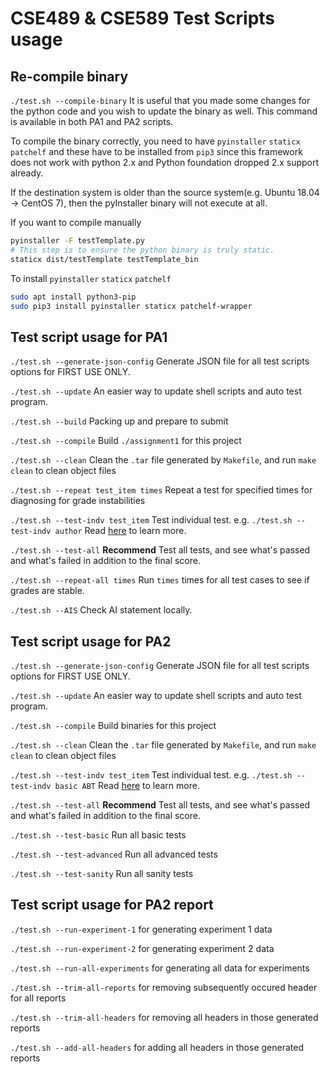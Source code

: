 # CSE489 & CSE589 Test Scripts usage

## Re-compile binary

`./test.sh --compile-binary` It is useful that you made some changes for the python code and you wish to update the binary as well. This command is available in both PA1 and PA2 scripts.

To compile the binary correctly, you need to have `pyinstaller` `staticx` `patchelf` and these have to be installed from `pip3` since this framework does not work with python 2.x and Python foundation dropped 2.x support already.

If the destination system is older than the source system(e.g. Ubuntu 18.04 -> CentOS 7), then the pyInstaller binary will not execute at all.

If you want to compile manually

```bash
pyinstaller -F testTemplate.py
# This step is to ensure the python binary is truly static.
staticx dist/testTemplate testTemplate_bin
```

To install `pyinstaller` `staticx` `patchelf`

```bash
sudo apt install python3-pip
sudo pip3 install pyinstaller staticx patchelf-wrapper
```


## Test script usage for PA1

`./test.sh --generate-json-config` Generate JSON file for all test scripts options for FIRST USE ONLY.

`./test.sh --update` An easier way to update shell scripts and auto test program.

`./test.sh --build` Packing up and prepare to submit

`./test.sh --compile` Build `./assignment1` for this project

`./test.sh --clean` Clean the `.tar` file generated by `Makefile`, and run `make clean` to clean object files

`./test.sh --repeat test_item times` Repeat a test for specified times for diagnosing for grade instabilities 

`./test.sh --test-indv test_item` Test individual test. e.g. `./test.sh --test-indv author` Read [here](https://docs.google.com/document/u/1/d/1Rct0Hv8vmQc6Yub_3SH4ElDkly8rSgNnDKSjrChPjqw/pub) to learn more.

`./test.sh --test-all` **Recommend** Test all tests, and see what's passed and what's failed in addition to the final score.

`./test.sh --repeat-all times` Run `times` times for all test cases to see if grades are stable.

`./test.sh --AIS` Check AI statement locally.


## Test script usage for PA2

`./test.sh --generate-json-config` Generate JSON file for all test scripts options for FIRST USE ONLY.

`./test.sh --update` An easier way to update shell scripts and auto test program.

`./test.sh --compile` Build binaries for this project

`./test.sh --clean` Clean the `.tar` file generated by `Makefile`, and run `make clean` to clean object files

`./test.sh --test-indv test_item` Test individual test. e.g. `./test.sh --test-indv basic ABT` Read [here](https://docs.google.com/document/u/1/d/1z5fHvYeH3_IZYJDBPTk3l2iaKRgJqzpQQUqKYRDiPhw/pub) to learn more.

`./test.sh --test-all` **Recommend** Test all tests, and see what's passed and what's failed in addition to the final score.

`./test.sh --test-basic` Run all basic tests

`./test.sh --test-advanced` Run all advanced tests

`./test.sh --test-sanity` Run all sanity tests

## Test script usage for PA2 report

`./test.sh --run-experiment-1` for generating experiment 1 data

`./test.sh --run-experiment-2` for generating experiment 2 data

`./test.sh --run-all-experiments` for generating all data for experiments

`./test.sh --trim-all-reports` for removing subsequently occured header for all reports

`./test.sh --trim-all-headers` for removing all headers in those generated reports

`./test.sh --add-all-headers` for adding all headers in those generated reports